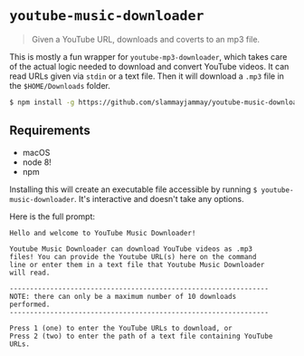 # `youtube-music-downloader`
> Given a YouTube URL, downloads and coverts to an mp3 file.

This is mostly a fun wrapper for `youtube-mp3-downloader`, which takes care of the actual logic needed to download and convert YouTube videos. It can read URLs given via `stdin` or a text file. Then it will download a `.mp3` file in the `$HOME/Downloads` folder.

```sh
$ npm install -g https://github.com/slammayjammay/youtube-music-downloader
```
## Requirements
- macOS
- node 8!
- npm

Installing this will create an executable file accessible by running `$ youtube-music-downloader`. It's interactive and doesn't take any options.

Here is the full prompt:
```
Hello and welcome to YouTube Music Downloader!

Youtube Music Downloader can download YouTube videos as .mp3
files! You can provide the Youtube URL(s) here on the command
line or enter them in a text file that Youtube Music Downloader
will read.

----------------------------------------------------------------
NOTE: there can only be a maximum number of 10 downloads
performed.
----------------------------------------------------------------

Press 1 (one) to enter the YouTube URLs to download, or
Press 2 (two) to enter the path of a text file containing YouTube URLs.
```
